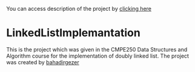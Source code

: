 You can access description of the project by [clicking here](https://github.com/cberko/LinkedListImplemantation/files/10529869/p1_description.pdf)
# LinkedListImplemantation
This is the project which was given in the CMPE250 Data Structures and Algorithm course for the implementation of doubly linked list.
The project was created by [bahadirgezer](github.com/bahadirgezer)
